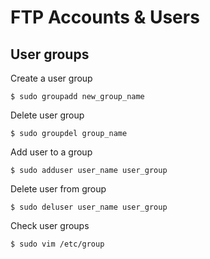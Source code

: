 # FTP Accounts & Users

## User groups

Create a user group

    $ sudo groupadd new_group_name
    
Delete user group

    $ sudo groupdel group_name
    
Add user to a group

    $ sudo adduser user_name user_group
    
Delete user from group

    $ sudo deluser user_name user_group
    
Check user groups

    $ sudo vim /etc/group
    
